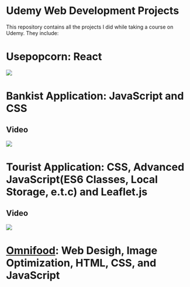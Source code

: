 # Udemy Web Development Projects


This repository contains all the projects I did while taking a course on Udemy. They include:

# Usepopcorn: React
<div>
    <a href="https://www.loom.com/share/0eb1d53acd9e4780a7fc19818ad1ce62">
      <img style="max-width:300px;" src="https://cdn.loom.com/sessions/thumbnails/0eb1d53acd9e4780a7fc19818ad1ce62-218937ca3df9f7fb-full-play.gif">
    </a>
  </div>

# Bankist Application: JavaScript and CSS 
## Video
<div>
    <a href="https://www.loom.com/share/a5a2eaebebff4f968b8db2388e338ce4">
      <img style="max-width:300px;" src="https://cdn.loom.com/sessions/thumbnails/a5a2eaebebff4f968b8db2388e338ce4-35e3b2fc8826217e-full-play.gif">
    </a>
  </div>

# Tourist Application: CSS, Advanced JavaScript(ES6 Classes, Local Storage, e.t.c) and Leaflet.js
## Video
<div>
    <a href="https://www.loom.com/share/a26a00e184904d8e925f00a9e5885534">
      <img style="max-width:300px;" src="https://cdn.loom.com/sessions/thumbnails/a26a00e184904d8e925f00a9e5885534-f32492216825386a-full-play.gif">
    </a>
  </div>

# <a href="https://omnifood-irentadom.netlify.app/">Omnifood</a>: Web Desigh, Image Optimization, HTML, CSS, and JavaScript
  
